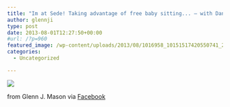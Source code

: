 ```yaml
---
title: "Im at Sede! Taking advantage of free baby sitting... — with Danielle http://4sq.com/14H1P3A http://bit.ly/1bNFzP5 #ifttt"
author: glennji
type: post
date: 2013-08-01T12:27:50+00:00
#url: /?p=960
featured_image: /wp-content/uploads/2013/08/1016958_10151517420550741_2054475904_n.jpg
categories:
  - Uncategorized

---
```

<div>
  <img src='/wp-content/uploads/2013/08/1016958_10151517420550741_2054475904_n.jpg' style='max-width:600px;' /></p> 
  
  <div>
    from Glenn J. Mason via <a href="https://www.facebook.com/photo.php?fbid=10151517420550741&#038;set=a.10151517420475741.1073741828.551785740&#038;type=1">Facebook</a>
  </div>
</div>
